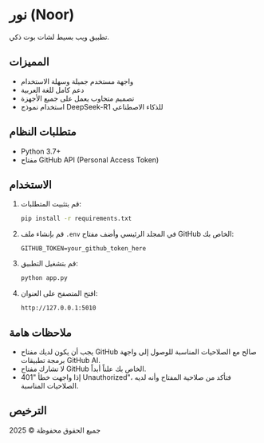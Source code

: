 # نور (Noor)

تطبيق ويب بسيط لشات بوت ذكي.

## المميزات

- واجهة مستخدم جميلة وسهلة الاستخدام
- دعم كامل للغة العربية
- تصميم متجاوب يعمل على جميع الأجهزة
- استخدام نموذج DeepSeek-R1 للذكاء الاصطناعي

## متطلبات النظام

- Python 3.7+
- مفتاح GitHub API (Personal Access Token)

## الاستخدام

1. قم بتثبيت المتطلبات:
   ```bash
   pip install -r requirements.txt
   ```

2. قم بإنشاء ملف `.env` في المجلد الرئيسي وأضف مفتاح GitHub الخاص بك:
   ```
   GITHUB_TOKEN=your_github_token_here
   ```

3. قم بتشغيل التطبيق:
   ```bash
   python app.py
   ```

4. افتح المتصفح على العنوان:
   ```
   http://127.0.0.1:5010
   ```

## ملاحظات هامة

- يجب أن يكون لديك مفتاح GitHub صالح مع الصلاحيات المناسبة للوصول إلى واجهة برمجة تطبيقات GitHub AI.
- لا تشارك مفتاح GitHub الخاص بك علناً أبداً.
- إذا واجهت خطأ "401 Unauthorized"، فتأكد من صلاحية المفتاح وأنه لديه الصلاحيات المناسبة.

## الترخيص

جميع الحقوق محفوظة © 2025
